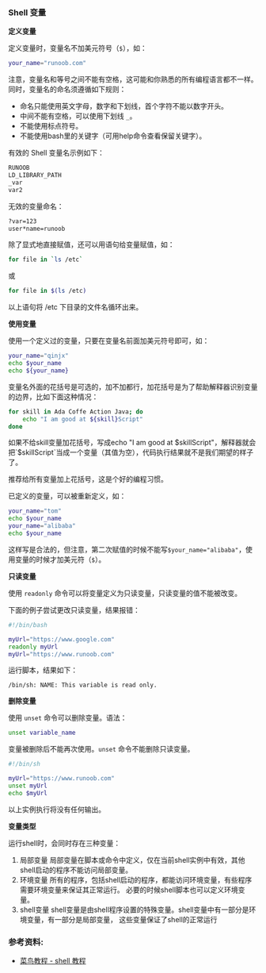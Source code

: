 ### Shell 变量

**定义变量**

定义变量时，变量名不加美元符号（`$`），如：

```bash
your_name="runoob.com"
```

注意，变量名和等号之间不能有空格，这可能和你熟悉的所有编程语言都不一样。同时，变量名的命名须遵循如下规则：

- 命名只能使用英文字母，数字和下划线，首个字符不能以数字开头。
- 中间不能有空格，可以使用下划线 `_`。
- 不能使用标点符号。
- 不能使用bash里的关键字（可用help命令查看保留关键字）。

有效的 Shell 变量名示例如下：

```bash
RUNOOB
LD_LIBRARY_PATH
_var
var2
```

无效的变量命名：

```bash
?var=123
user*name=runoob
```

除了显式地直接赋值，还可以用语句给变量赋值，如：

```bash
for file in `ls /etc`
```
或
```bash
for file in $(ls /etc)
```
以上语句将 /etc 下目录的文件名循环出来。


**使用变量**

使用一个定义过的变量，只要在变量名前面加美元符号即可，如：

```bash
your_name="qinjx"
echo $your_name
echo ${your_name}
```

变量名外面的花括号是可选的，加不加都行，加花括号是为了帮助解释器识别变量的边界，比如下面这种情况：

```bash
for skill in Ada Coffe Action Java; do
    echo "I am good at ${skill}Script"
done
```

如果不给skill变量加花括号，写成echo "I am good at $skillScript"，解释器就会把`$skillScript`当成一个变量（其值为空），代码执行结果就不是我们期望的样子了。

推荐给所有变量加上花括号，这是个好的编程习惯。

已定义的变量，可以被重新定义，如：

```bash
your_name="tom"
echo $your_name
your_name="alibaba"
echo $your_name
```

这样写是合法的，但注意，第二次赋值的时候不能写`$your_name="alibaba"`，使用变量的时候才加美元符（`$`）。


**只读变量**

使用 `readonly` 命令可以将变量定义为只读变量，只读变量的值不能被改变。

下面的例子尝试更改只读变量，结果报错：

```bash
#!/bin/bash

myUrl="https://www.google.com"
readonly myUrl
myUrl="https://www.runoob.com"
```

运行脚本，结果如下：

```
/bin/sh: NAME: This variable is read only.
```


**删除变量**

使用 `unset` 命令可以删除变量。语法：

```bash
unset variable_name
```

变量被删除后不能再次使用。`unset` 命令不能删除只读变量。

```bash
#!/bin/sh

myUrl="https://www.runoob.com"
unset myUrl
echo $myUrl
```

以上实例执行将没有任何输出。


**变量类型**

运行shell时，会同时存在三种变量：

1. 局部变量 局部变量在脚本或命令中定义，仅在当前shell实例中有效，其他shell启动的程序不能访问局部变量。
2. 环境变量 所有的程序，包括shell启动的程序，都能访问环境变量，有些程序需要环境变量来保证其正常运行。
   必要的时候shell脚本也可以定义环境变量。
3. shell变量 shell变量是由shell程序设置的特殊变量。shell变量中有一部分是环境变量，有一部分是局部变量，
   这些变量保证了shell的正常运行



### 参考资料:
- [菜鸟教程 - shell 教程](https://www.runoob.com/linux/linux-shell.html)
